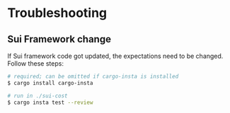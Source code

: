 # Troubleshooting

## Sui Framework change

If Sui framework code got updated, the expectations need to be changed. Follow these steps:

```bash
# required; can be omitted if cargo-insta is installed
$ cargo install cargo-insta

# run in ./sui-cost
$ cargo insta test --review
```
